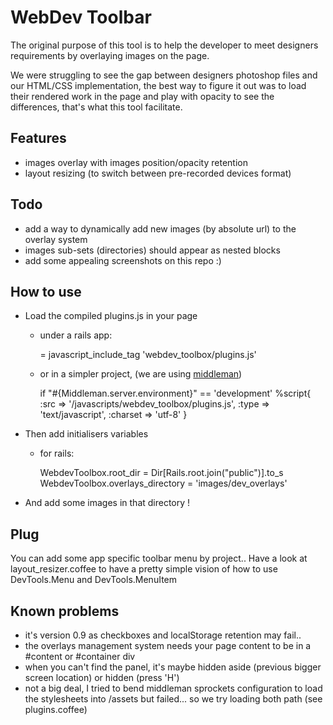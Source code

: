 WebDev Toolbar
==============

The original purpose of this tool is to help the developer to meet designers requirements by overlaying images on the page.

We were struggling to see the gap between designers photoshop files and our HTML/CSS implementation, the best way to figure it out was to load their rendered work in the page and play with opacity to see the differences, that's what this tool facilitate.

Features
--------
- images overlay with images position/opacity retention
- layout resizing (to switch between pre-recorded devices format)

Todo
----
- add a way to dynamically add new images (by absolute url) to the overlay system
- images sub-sets (directories) should appear as nested blocks
- add some appealing screenshots on this repo :)

How to use
----------
- Load the compiled plugins.js in your page

  * under a rails app:

    = javascript_include_tag 'webdev_toolbox/plugins.js'

  * or in a simpler project, (we are using [middleman](http://middlemanapp.com/))
  
    if "#{Middleman.server.environment}" == 'development'
    %script{ :src => '/javascripts/webdev_toolbox/plugins.js', :type => 'text/javascript', :charset => 'utf-8' }
    
- Then add initialisers variables

  * for rails:
  
    WebdevToolbox.root_dir = Dir[Rails.root.join("public")].to_s
    WebdevToolbox.overlays_directory = 'images/dev_overlays' 

- And add some images in that directory !

Plug
----

You can add some app specific toolbar menu by project.. Have a look at layout_resizer.coffee to have a pretty simple vision of how to use DevTools.Menu and DevTools.MenuItem
    

Known problems
--------------
- it's version 0.9 as checkboxes and localStorage retention may fail..
- the overlays management system needs your page content to be in a #content or #container div
- when you can't find the panel, it's maybe hidden aside (previous bigger screen location) or hidden (press 'H')
- not a big deal, I tried to bend middleman sprockets configuration to load the stylesheets into /assets but failed... so we try loading both path (see plugins.coffee)

